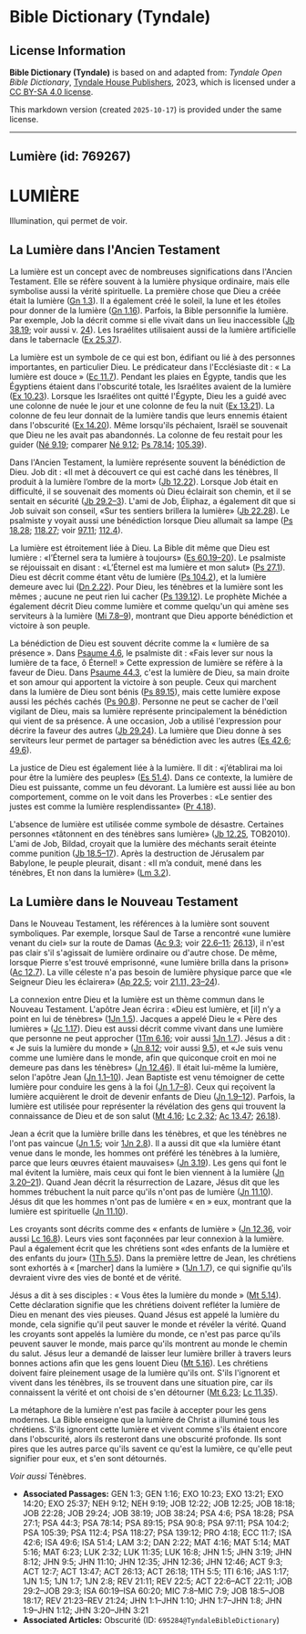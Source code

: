# Bible Dictionary (Tyndale)

## License Information

**Bible Dictionary (Tyndale)** is based on and adapted from: _Tyndale Open Bible Dictionary_, [Tyndale House Publishers](https://tyndaleopenresources.com/), 2023, which is licensed under a [CC BY-SA 4.0 license](https://creativecommons.org/licenses/by-sa/4.0/legalcode.en).

This markdown version (created `2025-10-17`) is provided under the same license.



--------------------------------

## Lumière (id: 769267)

LUMIÈRE
=======

Illumination, qui permet de voir.

La Lumière dans l'Ancien Testament
----------------------------------

La lumière est un concept avec de nombreuses significations dans l'Ancien Testament. Elle se réfère souvent à la lumière physique ordinaire, mais elle symbolise aussi la vérité spirituelle. La première chose que Dieu a créée était la lumière ([Gn 1\.3](https://ref.ly/Gen1:3)). Il a également créé le soleil, la lune et les étoiles pour donner de la lumière ([Gn 1\.16](https://ref.ly/Gen1:16)). Parfois, la Bible personnifie la lumière. Par exemple, Job la décrit comme si elle vivait dans un lieu inaccessible ([Jb 38\.19](https://ref.ly/Job38:19); voir aussi v. [24](https://ref.ly/Job38:24)). Les Israélites utilisaient aussi de la lumière artificielle dans le tabernacle ([Ex 25\.37](https://ref.ly/Exod25:37)).

La lumière est un symbole de ce qui est bon, édifiant ou lié à des personnes importantes, en particulier Dieu. Le prédicateur dans l'Ecclésiaste dit : « La lumière est douce » ([Ec 11\.7](https://ref.ly/Eccl11:7)). Pendant les plaies en Égypte, tandis que les Égyptiens étaient dans l'obscurité totale, les Israélites avaient de la lumière ([Ex 10\.23](https://ref.ly/Exod10:23)). Lorsque les Israélites ont quitté l'Égypte, Dieu les a guidé avec une colonne de nuée le jour et une colonne de feu la nuit ([Ex 13\.21](https://ref.ly/Exod13:21)). La colonne de feu leur donnait de la lumière tandis que leurs ennemis étaient dans l'obscurité ([Ex 14\.20](https://ref.ly/Exod14:20)). Même lorsqu'ils péchaient, Israël se souvenait que Dieu ne les avait pas abandonnés. La colonne de feu restait pour les guider ([Né 9\.19](https://ref.ly/Neh9:19); comparer [Né 9\.12](https://ref.ly/Neh9:12); [Ps 78\.14](https://ref.ly/Ps78:14); [105\.39](https://ref.ly/Ps105:39)).

Dans l'Ancien Testament, la lumière représente souvent la bénédiction de Dieu. Job dit : «Il met à découvert ce qui est caché dans les ténèbres, Il produit à la lumière l’ombre de la mort» ([Jb 12\.22](https://ref.ly/Job12:22)). Lorsque Job était en difficulté, il se souvenait des moments où Dieu éclairait son chemin, et il se sentait en sécurité ([Jb 29\.2–3](https://ref.ly/Job29:2-Job29:3)). L'ami de Job, Éliphaz, a également dit que si Job suivait son conseil, «Sur tes sentiers brillera la lumière» ([Jb 22\.28](https://ref.ly/Job22:28)). Le psalmiste y voyait aussi une bénédiction lorsque Dieu allumait sa lampe ([Ps 18\.28](https://ref.ly/Ps18:28); [118\.27](https://ref.ly/Ps118:27); voir [97\.11](https://ref.ly/Ps97:11); [112\.4](https://ref.ly/Ps112:4)).

La lumière est étroitement liée à Dieu. La Bible dit même que Dieu est lumière : «l’Éternel sera ta lumière à toujours» ([Es 60\.19–20](https://ref.ly/Isa60:19-Isa60:20)). Le psalmiste se réjouissait en disant : «L’Éternel est ma lumière et mon salut» ([Ps 27\.1](https://ref.ly/Ps27:1)). Dieu est décrit comme étant vêtu de lumière ([Ps 104\.2](https://ref.ly/Ps104:2)), et la lumière demeure avec lui ([Dn 2\.22](https://ref.ly/Dan2:22)). Pour Dieu, les ténèbres et la lumière sont les mêmes ; aucune ne peut rien lui cacher ([Ps 139\.12](https://ref.ly/Ps139:12)). Le prophète Michée a également décrit Dieu comme lumière et comme quelqu'un qui amène ses serviteurs à la lumière ([Mi 7\.8–9](https://ref.ly/Mic7:8-Mic7:9)), montrant que Dieu apporte bénédiction et victoire à son peuple.

La bénédiction de Dieu est souvent décrite comme la « lumière de sa présence ». Dans [Psaume 4\.6](https://ref.ly/Ps4:6), le psalmiste dit : «Fais lever sur nous la lumière de ta face, ô Éternel! » Cette expression de lumière se réfère à la faveur de Dieu. Dans [Psaume 44\.3](https://ref.ly/Ps44:3), c'est la lumière de Dieu, sa main droite et son amour qui apportent la victoire à son peuple. Ceux qui marchent dans la lumière de Dieu sont bénis ([Ps 89\.15](https://ref.ly/Ps89:15)), mais cette lumière expose aussi les péchés cachés ([Ps 90\.8](https://ref.ly/Ps90:8)). Personne ne peut se cacher de l'œil vigilant de Dieu, mais sa lumière représente principalement la bénédiction qui vient de sa présence. À une occasion, Job a utilisé l'expression pour décrire la faveur des autres ([Jb 29\.24](https://ref.ly/Job29:24)). La lumière que Dieu donne à ses serviteurs leur permet de partager sa bénédiction avec les autres ([Es 42\.6](https://ref.ly/Isa42:6); [49\.6](https://ref.ly/Isa49:6)).

La justice de Dieu est également liée à la lumière. Il dit : «j’établirai ma loi pour être la lumière des peuples» ([Es 51\.4](https://ref.ly/Isa51:4)). Dans ce contexte, la lumière de Dieu est puissante, comme un feu dévorant. La lumière est aussi liée au bon comportement, comme on le voit dans les Proverbes : «Le sentier des justes est comme la lumière resplendissante» ([Pr 4\.18](https://ref.ly/Prov4:18)).

L'absence de lumière est utilisée comme symbole de désastre. Certaines personnes «tâtonnent en des ténèbres sans lumière» ([Jb 12\.25](https://ref.ly/Job12:25), TOB2010\). L'ami de Job, Bildad, croyait que la lumière des méchants serait éteinte comme punition ([Jb 18\.5–17](https://ref.ly/Job18:5-Job18:17)). Après la destruction de Jérusalem par Babylone, le peuple pleurait, disant : «Il m’a conduit, mené dans les ténèbres, Et non dans la lumière» ([Lm 3\.2](https://ref.ly/Lam3:2)).

La Lumière dans le Nouveau Testament
------------------------------------

Dans le Nouveau Testament, les références à la lumière sont souvent symboliques. Par exemple, lorsque Saul de Tarse a rencontré «une lumière venant du ciel» sur la route de Damas ([Ac 9\.3](https://ref.ly/Acts9:3); voir [22\.6–11](https://ref.ly/Acts22:6-Acts22:11); [26\.13](https://ref.ly/Acts26:13)), il n'est pas clair s'il s'agissait de lumière ordinaire ou d'autre chose. De même, lorsque Pierre s'est trouvé emprisonné, «une lumière brilla dans la prison» ([Ac 12\.7](https://ref.ly/Acts12:7)). La ville céleste n'a pas besoin de lumière physique parce que «le Seigneur Dieu les éclairera» ([Ap 22\.5](https://ref.ly/Rev22:5); voir [21\.11, 23–24](https://ref.ly/Rev21:11)).

La connexion entre Dieu et la lumière est un thème commun dans le Nouveau Testament. L'apôtre Jean écrira : «Dieu est lumière, et \[il] n’y a point en lui de ténèbres» ([1Jn 1\.5](https://ref.ly/1John1:5)). Jacques a appelé Dieu le « Père des lumières » ([Jc 1\.17](https://ref.ly/Jas1:17)). Dieu est aussi décrit comme vivant dans une lumière que personne ne peut approcher ([1Tm 6\.16](https://ref.ly/1Tim6:16); voir aussi [1Jn 1\.7](https://ref.ly/1John1:7)). Jésus a dit : « Je suis la lumière du monde » ([Jn 8\.12](https://ref.ly/John8:12); voir aussi [9\.5](https://ref.ly/John9:5)), et «Je suis venu comme une lumière dans le monde, afin que quiconque croit en moi ne demeure pas dans les ténèbres» ([Jn 12\.46](https://ref.ly/John12:46)). Il était lui\-même la lumière, selon l'apôtre Jean ([Jn 1\.1–10](https://ref.ly/John1:1-John1:10)). Jean Baptiste est venu témoigner de cette lumière pour conduire les gens à la foi ([Jn 1\.7–8](https://ref.ly/John1:7-John1:8)). Ceux qui reçoivent la lumière acquièrent le droit de devenir enfants de Dieu ([Jn 1\.9–12](https://ref.ly/John1:9-John1:12)). Parfois, la lumière est utilisée pour représenter la révélation des gens qui trouvent la connaissance de Dieu et de son salut ([Mt 4\.16](https://ref.ly/Matt4:16); [Lc 2\.32](https://ref.ly/Luke2:32); [Ac 13\.47](https://ref.ly/Acts13:47); [26\.18](https://ref.ly/Acts26:18)).

Jean a écrit que la lumière brille dans les ténèbres, et que les ténèbres ne l'ont pas vaincue ([Jn 1\.5](https://ref.ly/John1:5); voir [1Jn 2\.8](https://ref.ly/1John2:8)). Il a aussi dit que «la lumière étant venue dans le monde, les hommes ont préféré les ténèbres à la lumière, parce que leurs œuvres étaient mauvaises» ([Jn 3\.19](https://ref.ly/John3:19)). Les gens qui font le mal évitent la lumière, mais ceux qui font le bien viennent à la lumière ([Jn 3\.20–21](https://ref.ly/John3:20-John3:21)). Quand Jean décrit la résurrection de Lazare, Jésus dit que les hommes trébuchent la nuit parce qu'ils n'ont pas de lumière ([Jn 11\.10](https://ref.ly/John11:10)). Jésus dit que les hommes n'ont pas de lumière « en » eux, montrant que la lumière est spirituelle ([Jn 11\.10](https://ref.ly/John8:12)).

Les croyants sont décrits comme des « enfants de lumière » ([Jn 12\.36](https://ref.ly/John12:36), voir aussi [Lc 16\.8](https://ref.ly/Luke16:8)). Leurs vies sont façonnées par leur connexion à la lumière. Paul a également écrit que les chrétiens sont «des enfants de la lumière et des enfants du jour» ([1Th 5\.5](https://ref.ly/1Thess5:5)). Dans la première lettre de Jean, les chrétiens sont exhortés à « \[marcher] dans la lumière » ([1Jn 1\.7](https://ref.ly/1John1:7)), ce qui signifie qu'ils devraient vivre des vies de bonté et de vérité.

Jésus a dit à ses disciples : « Vous êtes la lumière du monde » ([Mt 5\.14](https://ref.ly/Matt5:14)). Cette déclaration signifie que les chrétiens doivent refléter la lumière de Dieu en menant des vies pieuses. Quand Jésus est appelé la lumière du monde, cela signifie qu'il peut sauver le monde et révéler la vérité. Quand les croyants sont appelés la lumière du monde, ce n'est pas parce qu'ils peuvent sauver le monde, mais parce qu'ils montrent au monde le chemin du salut. Jésus leur a demandé de laisser leur lumière briller à travers leurs bonnes actions afin que les gens louent Dieu ([Mt 5\.16](https://ref.ly/Matt5:14)). Les chrétiens doivent faire pleinement usage de la lumière qu'ils ont. S'ils l'ignorent et vivent dans les ténèbres, ils se trouvent dans une situation pire, car ils connaissent la vérité et ont choisi de s'en détourner ([Mt 6\.23](https://ref.ly/Matt6:23); [Lc 11\.35](https://ref.ly/Luke11:35)).

La métaphore de la lumière n'est pas facile à accepter pour les gens modernes. La Bible enseigne que la lumière de Christ a illuminé tous les chrétiens. S'ils ignorent cette lumière et vivent comme s'ils étaient encore dans l'obscurité, alors ils resteront dans une obscurité profonde. Ils sont pires que les autres parce qu'ils savent ce qu'est la lumière, ce qu'elle peut signifier pour eux, et s'en sont détournés.

*Voir aussi* Ténèbres.

* **Associated Passages:** GEN 1:3; GEN 1:16; EXO 10:23; EXO 13:21; EXO 14:20; EXO 25:37; NEH 9:12; NEH 9:19; JOB 12:22; JOB 12:25; JOB 18:18; JOB 22:28; JOB 29:24; JOB 38:19; JOB 38:24; PSA 4:6; PSA 18:28; PSA 27:1; PSA 44:3; PSA 78:14; PSA 89:15; PSA 90:8; PSA 97:11; PSA 104:2; PSA 105:39; PSA 112:4; PSA 118:27; PSA 139:12; PRO 4:18; ECC 11:7; ISA 42:6; ISA 49:6; ISA 51:4; LAM 3:2; DAN 2:22; MAT 4:16; MAT 5:14; MAT 5:16; MAT 6:23; LUK 2:32; LUK 11:35; LUK 16:8; JHN 1:5; JHN 3:19; JHN 8:12; JHN 9:5; JHN 11:10; JHN 12:35; JHN 12:36; JHN 12:46; ACT 9:3; ACT 12:7; ACT 13:47; ACT 26:13; ACT 26:18; 1TH 5:5; 1TI 6:16; JAS 1:17; 1JN 1:5; 1JN 1:7; 1JN 2:8; REV 21:11; REV 22:5; ACT 22:6–ACT 22:11; JOB 29:2–JOB 29:3; ISA 60:19–ISA 60:20; MIC 7:8–MIC 7:9; JOB 18:5–JOB 18:17; REV 21:23–REV 21:24; JHN 1:1–JHN 1:10; JHN 1:7–JHN 1:8; JHN 1:9–JHN 1:12; JHN 3:20–JHN 3:21
* **Associated Articles:** Obscurité (ID: `695284@TyndaleBibleDictionary`)

